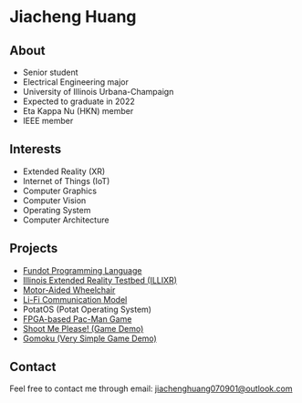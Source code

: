 # Jiacheng Huang

## About

* Senior student
* Electrical Engineering major
* University of Illinois Urbana-Champaign
* Expected to graduate in 2022
* Eta Kappa Nu (HKN) member
* IEEE member

## Interests

* Extended Reality (XR)
* Internet of Things (IoT)
* Computer Graphics
* Computer Vision
* Operating System
* Computer Architecture

## Projects

* [Fundot Programming Language](https://fundot.github.io/fundot/)
* [Illinois Extended Reality Testbed (ILLIXR)](https://illixr.github.io/)
* [Motor-Aided Wheelchair](motor_aided_wheelchair.md)
* [Li-Fi Communication Model](lifi_communication_model.md)
* PotatOS (Potat Operating System)
* [FPGA-based Pac-Man Game](fpga_pacman.md)
* [Shoot Me Please! (Game Demo)](shoot_me_please.md)
* [Gomoku (Very Simple Game Demo)](gomoku.md)

## Contact

Feel free to contact me through email: <jiachenghuang070901@outlook.com>
